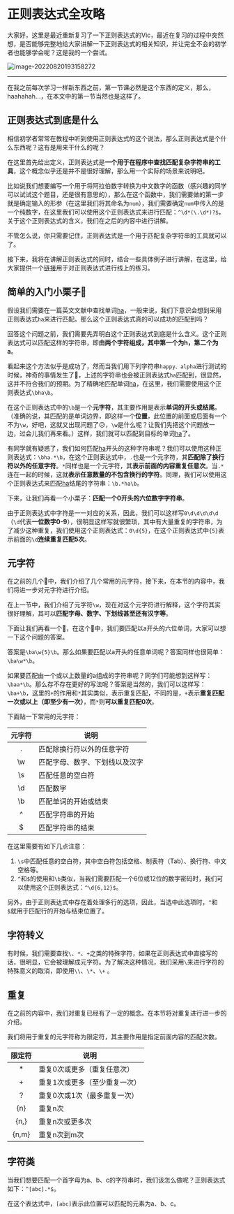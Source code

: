 # 正则表达式全攻略

大家好，这里是最近重新复习了一下正则表达式的Vic，最近在复习的过程中突然想，是否能够完整地给大家讲解一下正则表达式的相关知识，并让完全不会的初学者也能够学会呢？这是我的一个尝试。

![image-20220820193158272](C:\Users\51304\AppData\Roaming\Typora\typora-user-images\image-20220820193158272.png)



------

在我之前每次学习一样新东西之前，第一节课必然是这个东西的定义，那么，haahahah...，在本文中的第一节当然也是这样了。

## 正则表达式到底是什么

相信初学者常常在教程中听到使用正则表达式的这个说法，那么正则表达式是个什么东西呢？这有是用来干什么的呢？

在这里首先给出定义，正则表达式是**一个用于在程序中查找匹配复杂字符串的工具**，这个概念似乎还是并不是很好理解，那么用一个实际的场景来说明吧。

比如说我们想要编写一个用于将阿拉伯数字转换为中文数字的函数（感兴趣的同学可以试试这个题目，还是很有意思的），那么在这个函数中，我们需要做的第一步就是确定输入的形参（在这里我们将其命名为`num`），我们需要确定`num`中传入的是一个纯数字，在这里我们可以使用这个正则表达式来进行匹配：`^\d*(\.\d*)?$`，关于这个正则表达式的含义，我们在之后的内容中进行讲解。

不管怎么说，你只需要记住，正则表达式是一个用于匹配复杂字符串的工具就可以了。

接下来，我将在讲解正则表达式的同时，结合一些具体例子进行讲解，在这里，给大家提供一个[链接](https://deerchao.cn/tools/wegester/)用于对正则表达式进行线上的练习。

## 简单的入门小栗子🌰

假设我们需要在一篇英文文献中查找单词<u>ha</u>，一般来说，我们下意识会想到采用正则表达式`ha`来进行匹配。那么这个正则表达式真的可以成功的匹配到吗？

回答这个问题之前，我们需要先弄明白这个正则表达式到底是什么含义。这个正则表达式可以匹配这样的字符串，即**由两个字符组成，其中第一个为h，第二个为a**。

看起来这个方法似乎是成功了，然而当我们用下列字符串`happy、alpha`进行测试的时候，神奇的事情发生了👀，上述的字符串也会被正则表达式`ha`匹配到，很显然，这并不符合我们的预期。为了精确地匹配单词<u>ha</u>，在这里，我们需要使用这个正则表达式`\bha\b`。

在这个正则表达式中的`\b`是一个**元字符**，其主要作用是表示**单词的开头或结尾**。（准确的说，其匹配的是单词边界，即这样一个**位置**，此位置的前面或后面有一个不为`\w`，好吧，这就又出现问题了😥，`\w`是什么呢？让我们先把这个问题放一边，过会儿我们再来看。）这样，我们就可以匹配到目标的单词<u>ha</u>了。

有同学就有疑惑了，我们如何匹配<u>ha</u>开头的这种字符串呢？我们可以使用这种正则表达式：`\bha.*\b`，在这个正则表达式中，`.`也是一个元字符，其**匹配除了换行符以外的任意字符**。`*`同样也是一个元字符，其**表示前面的内容重复任意次**。当`.*`连在一起的时候，这就**表示任意数量的不包含换行的字符**。同理，我们可以使用这个正则表达式来匹配<u>ha</u>结尾的字符串：`\b.*ha\b`。

下来，让我们再看一个小栗子：**匹配一个0开头的六位数字字符串**。

由于正则表达式中字符是一一对应的关系，因此，我们可以这样写`0\d\d\d\d\d`（`\d`代表**一位数字0-9**），很明显这样写就很繁琐，其中有大量重复的字符串，为了减少这种重复，我们使用这个正则表达式：`0\d{5}`，在这个正则表达式中`{5}`表示前面的`\d`**连续重复匹配5次**。

## 元字符

在之前的几个🌰中，我们介绍了几个常用的元字符，接下来，在本节的内容中，我们将进一步对元字符进行介绍。

在上一节中，我们介绍了元字符`\w`，现在对这个元字符进行解释，这个字符其实很好理解，其可以**匹配字母、数字、下划线甚至还有汉字等**。

下面让我们再看一个🌰，在这个🌰中，我们要匹配以a开头的六位单词，大家可以想一下这个问题的答案。

答案是`\ba\w{5}\b`。那么如果要匹配以a开头的任意单词呢？答案同样也很简单：`\ba\w*\b`。

如果要匹配由一个或以上数量的a组成的字符串呢？同学们可能想到这样写：`\baa*\b`。那么存不存在更好的写法呢？答案是当然的，我们可以这样写：`\ba+\b`，这里的`+`的作用和`*`其实类似，表示重复匹配，不同的是，`+`表示**重复匹配一次或以上（即至少有一次）**，而`*`则**可以重复匹配0次**。

下面贴一下常用的元字符：

| 元字符 | 说明                           |
| :----: | ------------------------------ |
|   .    | 匹配除换行符以外的任意字符     |
|   \w   | 匹配字母、数字、下划线以及汉字 |
|   \s   | 匹配任意的空白符               |
|   \d   | 匹配数字                       |
|   \b   | 匹配单词的开始或结束           |
|   ^    | 匹配字符串的开始               |
|   $    | 匹配字符串的结束               |

在这里需要有如下几点注意：

1. `\s`中匹配任意的空白符，其中空白符包括空格、制表符（Tab）、换行符、中文空格等。
2. `^`和`$`的使用和`\b`类似，当我们需要匹配一个6位或12位的数字密码时，我们可以使用这个正则表达式：`^\d{6,12}$`。

另外，由于正则表达式中存在着处理多行的选项，因此，当选中此选项时，`^`和`$`就用于匹配行的开始与结束位置了。

## 字符转义

有时候，我们需要查找`\`、`*`、`+`之类的特殊字符，如果在正则表达式中直接写的话，很明显，它会被理解成元字符。为了解决这种情况，我们采用`\`来进行字符的特殊意义的取消，即使用`\\`、`\*`、`\+` 。

## 重复

在之前的内容中，我们对重复已经有了一定的概念。在本节将对重复进行进一步的介绍。

我们将用于重复的元字符称为限定符，其主要作用是指定前面内容的匹配次数。

| 限定符 | 说明                          |
| :----: | ----------------------------- |
|   *    | 重复0次或更多（重复任意次）   |
|   +    | 重复1次或更多（至少重复一次） |
|   ？   | 重复0次或1次（最多重复一次）  |
|  {n}   | 重复n次                       |
|  {n,}  | 重复n次或更多次               |
| {n,m}  | 重复n次到m次                  |

## 字符类

当我们想要匹配一个首字母为a、b、c的字符串时，我们该怎么做呢？正则表达式如下：`^[abc].*$`。

在这个表达式中，`[abc]`表示此位置可以匹配的元素为a、b、c。

